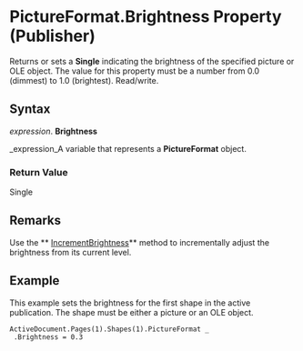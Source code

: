
# PictureFormat.Brightness Property (Publisher)

Returns or sets a  **Single** indicating the brightness of the specified picture or OLE object. The value for this property must be a number from 0.0 (dimmest) to 1.0 (brightest). Read/write.


## Syntax

 _expression_. **Brightness**

 _expression_A variable that represents a  **PictureFormat** object.


### Return Value

Single


## Remarks

Use the  ** [IncrementBrightness](912fd08e-bbb3-bf98-b0da-7128926f3409.md)** method to incrementally adjust the brightness from its current level.


## Example

This example sets the brightness for the first shape in the active publication. The shape must be either a picture or an OLE object.


```
ActiveDocument.Pages(1).Shapes(1).PictureFormat _ 
 .Brightness = 0.3
```

